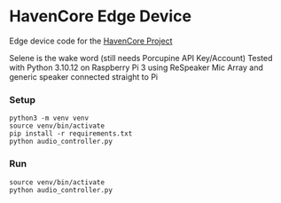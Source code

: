 # HavenCore Edge Device

Edge device code for the [HavenCore Project](https://github.com/ThatMattCat/havencore)

Selene is the wake word (still needs Porcupine API Key/Account)
Tested with Python 3.10.12 on Raspberry Pi 3 using ReSpeaker Mic Array and generic speaker connected straight to Pi


### Setup
```
python3 -m venv venv
source venv/bin/activate
pip install -r requirements.txt
python audio_controller.py
```

### Run

```
source venv/bin/activate
python audio_controller.py
```
